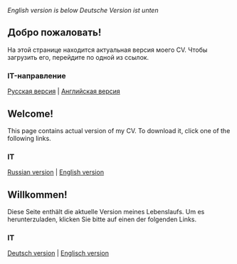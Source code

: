 _English version is below_
_Deutsche Version ist unten_

## Добро пожаловать!
На этой странице находится актуальная версия моего CV. Чтобы загрузить его, перейдите по одной из ссылок.


### IT-направление
[Русская версия](https://github.com/alekseik1/curriculum-vitae/releases/latest/download/CS_CV_ru.pdf) |
[Английская версия](https://github.com/alekseik1/curriculum-vitae/releases/latest/download/CS_CV_en.pdf)

## Welcome!
This page contains actual version of my CV. To download it, click one of the following links.

### IT
[Russian version](https://github.com/alekseik1/curriculum-vitae/releases/latest/download/CS_CV_ru.pdf) |
[English version](https://github.com/alekseik1/curriculum-vitae/releases/latest/download/CS_CV_en.pdf)

## Willkommen!
Diese Seite enthält die aktuelle Version meines Lebenslaufs.
Um es herunterzuladen, klicken Sie bitte auf einen der folgenden Links.


### IT
[Deutsch version](https://github.com/alekseik1/curriculum-vitae/releases/latest/download/CS_CV_de.pdf) |
[Englisch version](https://github.com/alekseik1/curriculum-vitae/releases/latest/download/CS_CV_en.pdf)
